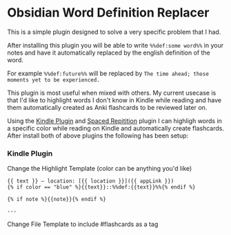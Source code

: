 # Obsidian Word Definition Replacer
This is a simple plugin designed to solve a very specific problem that I had.

After installing this plugin you will be able to write `%%def:some word%%` in your notes and have it automatically replaced by the english definition of the word.

For example `%%def:future%%` will be replaced by `The time ahead; those moments yet to be experienced.`

This plugin is most useful when mixed with others. My current usecase is that I'd like to highlight words I don't know in Kindle while reading and have them automatically created as Anki flashcards to be reviewed later on.

Using the [Kindle Plugin](https://github.com/hadynz/obsidian-kindle-plugin) and [Spaced Repitition](https://github.com/st3v3nmw/obsidian-spaced-repetition) plugin I can highligh words in a specific color while reading on Kindle and automatically create flashcards. After install both of above plugins the following has been setup:

### Kindle Plugin
Change the Highlight Template (color can be anything you'd like)

```
{{ text }} — location: [{{ location }}]({{ appLink }})
{% if color == "blue" %}{{text}}::%%def:{{text}}%%{% endif %}

{% if note %}{{note}}{% endif %}

---
```

Change File Template to include #flashcards as a tag


